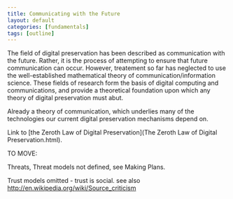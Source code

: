 ```yaml
---
title: Communicating with the Future
layout: default
categories: [fundamentals]
tags: [outline]
---
```


The field of digital preservation has been described as communication with the future. Rather, it is the process of attempting to ensure that future communication can occur. However, treatement so far has neglected to use the well-established mathematical theory of communication/information science. These fields of research form the basis of digital computing and communications, and provide a theoretical foundation upon which any theory of digital preservation must abut.

Already a theory of communication, which underlies many of the technologies our current digital preservation mechanisms depend on.

Link to [the Zeroth Law of Digital Preservation](The Zeroth Law of Digital Preservation.html).


TO MOVE:

Threats, Threat models not defined, see Making Plans.

Trust models omitted - trust is social. see also http://en.wikipedia.org/wiki/Source_criticism


